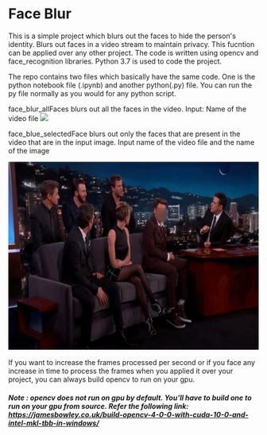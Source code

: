 # Face Blur
This is a simple project which blurs out the faces to hide the person's identity.
Blurs out faces in a video stream to maintain privacy. This fucntion can be applied over any other project.
The code is written using opencv and face_recognition libraries. Python 3.7 is used to code the project.

The repo contains two files which basically have the same code. One is the python notebook file (.ipynb) and another python(.py) file.
You can run the py file normally as you would for any python script.

face_blur_allFaces blurs out all the faces in the video. Input: Name of the video file
![](all_blur.gif)

face_blue_selectedFace blurs out only the faces that are present in the video that are in the input image. Input name of the video file and the name of the image

![](robert_blur.gif)

If you want to increase the frames processed per second or if you face any increase in time to process the frames when you applied it over your project, you can always build opencv to run on your gpu. 

##### Note : opencv does not run on gpu by default. You'll have to build one to run on your gpu from source. Refer the following link: https://jamesbowley.co.uk/build-opencv-4-0-0-with-cuda-10-0-and-intel-mkl-tbb-in-windows/
